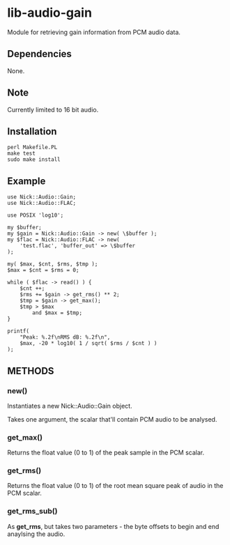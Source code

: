# lib-audio-gain

Module for retrieving gain information from PCM audio data.

## Dependencies

None.

## Note

Currently limited to 16 bit audio.

## Installation

    perl Makefile.PL
    make test
    sudo make install

## Example

    use Nick::Audio::Gain;
    use Nick::Audio::FLAC;

    use POSIX 'log10';

    my $buffer;
    my $gain = Nick::Audio::Gain -> new( \$buffer );
    my $flac = Nick::Audio::FLAC -> new(
        'test.flac', 'buffer_out' => \$buffer
    );

    my( $max, $cnt, $rms, $tmp );
    $max = $cnt = $rms = 0;

    while ( $flac -> read() ) {
        $cnt ++;
        $rms += $gain -> get_rms() ** 2;
        $tmp = $gain -> get_max();
        $tmp > $max
            and $max = $tmp;
    }

    printf(
        "Peak: %.2f\nRMS dB: %.2f\n",
        $max, -20 * log10( 1 / sqrt( $rms / $cnt ) )
    );

## METHODS

### new()

Instantiates a new Nick::Audio::Gain object.

Takes one argument, the scalar that'll contain PCM audio to be analysed.

### get\_max()

Returns the float value (0 to 1) of the peak sample in the PCM scalar.

### get\_rms()

Returns the float value (0 to 1) of the root mean square peak of audio in the PCM scalar.

### get\_rms\_sub()

As **get\_rms**, but takes two parameters - the byte offsets to begin and end anaylsing the audio.
